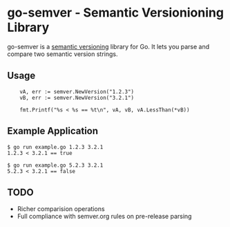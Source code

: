 # go-semver - Semantic Versionioning Library

go-semver is a [semantic versioning][semver] library for Go. It lets you parse
and compare two semantic version strings.

[semver]: http://semver.org/

## Usage

```
	vA, err := semver.NewVersion("1.2.3")
	vB, err := semver.NewVersion("3.2.1")

	fmt.Printf("%s < %s == %t\n", vA, vB, vA.LessThan(*vB))
```

## Example Application

```
$ go run example.go 1.2.3 3.2.1
1.2.3 < 3.2.1 == true

$ go run example.go 5.2.3 3.2.1
5.2.3 < 3.2.1 == false
```

## TODO

- Richer comparision operations
- Full compliance with semver.org rules on pre-release parsing

